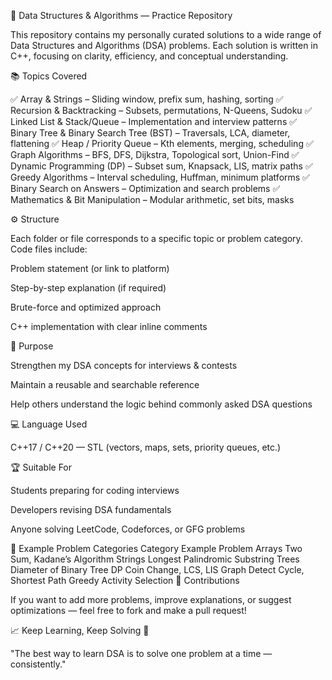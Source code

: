 🧩 Data Structures & Algorithms — Practice Repository

This repository contains my personally curated solutions to a wide range of Data Structures and Algorithms (DSA) problems.
Each solution is written in C++, focusing on clarity, efficiency, and conceptual understanding.

📚 Topics Covered

✅ Array & Strings – Sliding window, prefix sum, hashing, sorting
✅ Recursion & Backtracking – Subsets, permutations, N-Queens, Sudoku
✅ Linked List & Stack/Queue – Implementation and interview patterns
✅ Binary Tree & Binary Search Tree (BST) – Traversals, LCA, diameter, flattening
✅ Heap / Priority Queue – Kth elements, merging, scheduling
✅ Graph Algorithms – BFS, DFS, Dijkstra, Topological sort, Union-Find
✅ Dynamic Programming (DP) – Subset sum, Knapsack, LIS, matrix paths
✅ Greedy Algorithms – Interval scheduling, Huffman, minimum platforms
✅ Binary Search on Answers – Optimization and search problems
✅ Mathematics & Bit Manipulation – Modular arithmetic, set bits, masks

⚙️ Structure

Each folder or file corresponds to a specific topic or problem category.
Code files include:

Problem statement (or link to platform)

Step-by-step explanation (if required)

Brute-force and optimized approach

C++ implementation with clear inline comments

🧾 Purpose

Strengthen my DSA concepts for interviews & contests

Maintain a reusable and searchable reference

Help others understand the logic behind commonly asked DSA questions

💻 Language Used

C++17 / C++20 — STL (vectors, maps, sets, priority queues, etc.)

🏆 Suitable For

Students preparing for coding interviews

Developers revising DSA fundamentals

Anyone solving LeetCode, Codeforces, or GFG problems

🌟 Example Problem Categories
Category	Example Problem
Arrays	Two Sum, Kadane’s Algorithm
Strings	Longest Palindromic Substring
Trees	Diameter of Binary Tree
DP	Coin Change, LCS, LIS
Graph	Detect Cycle, Shortest Path
Greedy	Activity Selection
🤝 Contributions

If you want to add more problems, improve explanations, or suggest optimizations — feel free to fork and make a pull request!

📈 Keep Learning, Keep Solving 💪

"The best way to learn DSA is to solve one problem at a time — consistently."
